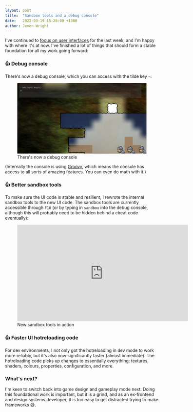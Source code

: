 ```yaml
---
layout: post
title:  "Sandbox tools and a debug console"
date:   2022-03-19 15:20:00 +1300
author: Jevon Wright
---
```


I've continued to [focus on user interfaces](/2022/03/11/more-user-interfaces) for the
last week, and I'm happy with where it's at now. I've finished a lot of things that should form
a stable foundation for all my work going forward:

### 👍 Debug console

There's now a debug console, which you can access with the tilde key `~`:

<figure class="image">
  <a href="/assets/screenshots/2022-19-03.png"><img src="/assets/screenshots/2022-19-03.png"></a>
  <figcaption>There's now a debug console</figcaption>
</figure>

(Internally the console is using [Groovy](https://groovy-lang.org/),
which means the console has access to all sorts of amazing features. You can even do math with it.)

### 👍 Better sandbox tools

To make sure the UI code is stable and resilient, I rewrote the internal sandbox tools to
the new UI code. The sandbox tools are currently accessible through `F10` (or by
typing in `sandbox` into the debug console, although this will probably need to be hidden
behind a cheat code eventually):

<figure class="video">
  <iframe width="560" height="315" src="https://www.youtube.com/embed/unmWHiPmelg" title="YouTube video player" frameborder="0" allow="accelerometer; autoplay; clipboard-write; encrypted-media; gyroscope; picture-in-picture" allowfullscreen></iframe>
  <figcaption>New sandbox tools in action</figcaption>
</figure>

### 👍 Faster UI hotreloading code

For dev environments, I not only got the hotreloading in dev mode to work more reliably, but
it's also now significantly faster (almost immediate). The hotreloading code picks
up changes to essentially everything: textures, shaders, colours, properties, configuration, and more.

### What's next?

I'm keen to switch back into game design and gameplay mode next.
Doing this foundational work is important, but it is a grind, and as an ex-frontend and design systems
developer, it is too easy to get distracted trying to make frameworks 😅.
